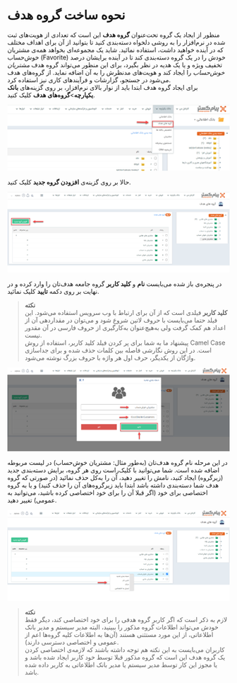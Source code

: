 # نحوه ساخت گروه هدف 
منظور از ایجاد یک گروه تحت‌عنوان **گروه هدف** این است که تعدادی از هویت‌های ثبت شده در نرم‌افزار را به روشی دلخواه دسته‌بندی کنید تا بتوانید از آن برای اهداف مختلف که در آینده خواهید داشت، استفاده نمائید. شاید یک مجموعه‌ای بخواهد همه‌ی مشتریان خوش‌حساب (Favorite) خودش را در یک گروه دسته‌بندی کند تا در آینده برایشان درصد تخفیف ویژه و یا یک هدیه‌ در نظر بگیرد، برای این منظور می‌تواند گروه هدف *مشتریان خوش‌حساب* را ایجاد کند و هویت‌های مدنظرش را به آن اضافه نماید. از گروه‌های هدف می‌شود در جستجو، گزارشات و فرآیندهای کاری نیز استفاده کرد. <br>
‌برای ایجاد گروه هدف ابتدا باید از نوار بالای نرم‌افزار، بر روی گزینه‌‌های **بانک یکپارچه**>**گروه‌های هدف** کلیک کنید.<br>

![انتخاب گزینه‌ی گروه‌های هدف](SelectingTheOptionOfTargetGroups.png) 

حالا بر روی گزینه‌ی **افزودن گروه جدید** کلیک کنید.<br>

 ![ایجاد گروه هدف جدید](SelectTheOptionToAddaNewTargetGroup.png)

 در پنجره‌ی باز شده می‌بایست **نام** و **کلید کاربر** گروه جامعه هدف‌تان را وارد کرده و در نهایت بر روی دکمه **تایید** کلیک نمائید.<br>
 > **نکته**<br>
 > **کلید کاربر** فیلدی است که از آن برای ارتباط با وب سرویس استفاده می‌شود. این فیلد حتما می‌بایست با حروف لاتین شروع شود و می‌توان در مقداردهی آن از اعداد هم کمک گرفت ولی به‌هیچ‌عنوان به‌کارگیری از حروف فارسی در آن مقدور نیست.<br>
 > پیشنهاد ما به شما برای پر کردن فیلد کلید کاربر، استفاده از روش Camel Case است. در این روش نگارشی فاصله بین کلمات حذف شده و برای جداسازی واژگان از یکدیگر، حرف اول هر واژه با حروف بزرگ نوشته می‌شود.

 ![تعریف نام گروه هدف جدید](NamingTheTargetGroup.png)

در این مرحله نام گروه هدف‌تان (به‌طور مثال: مشتریان خوش‌حساب) در لیست مربوطه اضافه شده است. شما می‌توانید با کلیک‌راست روی هر گروه، برایش دسته‌بندی جدید (زیرگروه) ایجاد کنید، نامش را تغییر دهید، آن را به‌کل حذف نمائید (در صورتی که گروه هدف شما دسته‌بندی داشته باشد ابتدا باید زیرگروه‌های آن را حذف کنید) و یا به گروه اختصاصی برای خود (اگر قبلا آن را برای خود اختصاصی کرده باشید، می‌توانید به عمومی) تغییر دهید.<br>

![گزینه‌های کلیک راست روی گروه هدف](RightClickOptionsOnTheTargetGroup.png)

> **نکته**<br>
>  لازم به ذکر است که اگر کاربر گروه هدفی را برای خود اختصاصی کند، دیگر فقط خودش می‌تواند اطلاعات گروه مذکور را ببینید، البته مدیر سیستم و مدیر بانک اطلاعاتی، از این مورد مستثنی هستند (آن‌ها به اطلاعات کلیه گروه‌ها اعم از عمومی و اختصاصی دسترسی دارند).<br>
> کاربران می‌بایست به این نکته هم توجه داشته باشند که لازمه‌ی اختصاصی کردن یک گروه هدف این است که گروه مذکور قبلا توسط خود کاربر ایجاد شده باشد و یا مجوز این کار توسط مدیر سیستم  یا مدیر بانک اطلاعاتی به کاربر داده شده باشد.
